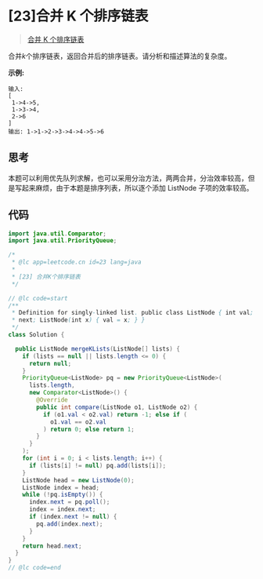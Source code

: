 # [23]合并 K 个排序链表

> [合并 K 个排序链表](https://leetcode-cn.com/problems/merge-k-sorted-lists/description/)

合并*k*个排序链表，返回合并后的排序链表。请分析和描述算法的复杂度。

**示例:**

```
输入:
[
 1->4->5,
 1->3->4,
 2->6
]
输出: 1->1->2->3->4->4->5->6
```

## 思考

本题可以利用优先队列求解，也可以采用分治方法，两两合并，分治效率较高，但是写起来麻烦，由于本题是排序列表，所以逐个添加 ListNode 子项的效率较高。

## 代码

```java
import java.util.Comparator;
import java.util.PriorityQueue;

/*
 * @lc app=leetcode.cn id=23 lang=java
 *
 * [23] 合并K个排序链表
 */

// @lc code=start
/**
 * Definition for singly-linked list. public class ListNode { int val; ListNode
 * next; ListNode(int x) { val = x; } }
 */
class Solution {

  public ListNode mergeKLists(ListNode[] lists) {
    if (lists == null || lists.length <= 0) {
      return null;
    }
    PriorityQueue<ListNode> pq = new PriorityQueue<ListNode>(
      lists.length,
      new Comparator<ListNode>() {
        @Override
        public int compare(ListNode o1, ListNode o2) {
          if (o1.val < o2.val) return -1; else if (
            o1.val == o2.val
          ) return 0; else return 1;
        }
      }
    );
    for (int i = 0; i < lists.length; i++) {
      if (lists[i] != null) pq.add(lists[i]);
    }
    ListNode head = new ListNode(0);
    ListNode index = head;
    while (!pq.isEmpty()) {
      index.next = pq.poll();
      index = index.next;
      if (index.next != null) {
        pq.add(index.next);
      }
    }
    return head.next;
  }
}
// @lc code=end

```
